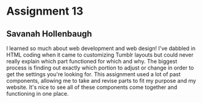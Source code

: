 # Assignment 13
## Savanah Hollenbaugh
I learned so much about web development and web design! I've
dabbled in HTML coding when it came to customizing Tumblr layouts but could never really explain which part functioned for which and why. The biggest process is finding out exactly which portion to adjust or change in order to get the settings you're looking for. This assignment used a lot of past components, allowing me to take and revise parts to fit my purpose and my website. It's nice to see all of these components come together and functioning in one place.
